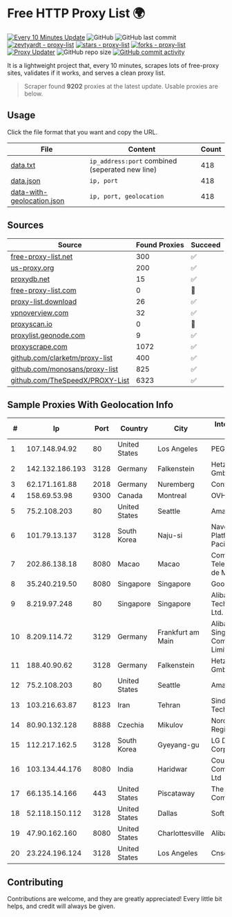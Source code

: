 
# Free HTTP Proxy List 🌍

[![Every 10 Minutes Update](https://github.com/mertguvencli/http-proxy-list/actions/workflows/main.yml/badge.svg?branch=main)](https://github.com/mertguvencli/http-proxy-list/actions/workflows/main.yml)
![GitHub](https://img.shields.io/github/license/mertguvencli/http-proxy-list)
![GitHub last commit](https://img.shields.io/github/last-commit/mertguvencli/http-proxy-list)
[![zevtyardt - proxy-list](https://img.shields.io/static/v1?label=zevtyardt&message=proxy-list&color=blue&logo=github)](https://github.com/zevtyardt/proxy-list "Go to GitHub repo")
[![stars - proxy-list](https://img.shields.io/github/stars/zevtyardt/proxy-list?style=social)](https://github.com/zevtyardt/proxy-list)
[![forks - proxy-list](https://img.shields.io/github/forks/zevtyardt/proxy-list?style=social)](https://github.com/zevtyardt/proxy-list)
[![Proxy Updater](https://github.com/zevtyardt/proxy-list/workflows/Proxy%20Updater/badge.svg)](https://github.com/zevtyardt/proxy-list/actions?query=workflow:"Proxy+Updater")
![GitHub repo size](https://img.shields.io/github/repo-size/zevtyardt/proxy-list)
[![GitHub commit activity](https://img.shields.io/github/commit-activity/m/zevtyardt/proxy-list?logo=commits)](https://github.com/zevtyardt/proxy-list/commits/main)

It is a lightweight project that, every 10 minutes, scrapes lots of free-proxy sites, validates if it works, and serves a clean proxy list.

> Scraper found **9202** proxies at the latest update. Usable proxies are below.

## Usage

Click the file format that you want and copy the URL.

|File|Content|Count|
|----|-------|-----|
|[data.txt](https://raw.githubusercontent.com/mertguvencli/http-proxy-list/main/proxy-list/data.txt)|`ip_address:port` combined (seperated new line)|418|
|[data.json](https://raw.githubusercontent.com/mertguvencli/http-proxy-list/main/proxy-list/data.json)|`ip, port`|418|
|[data-with-geolocation.json](https://raw.githubusercontent.com/mertguvencli/http-proxy-list/main/proxy-list/data-with-geolocation.json)|`ip, port, geolocation`|418|

## Sources

|Source|Found Proxies|Succeed|
|------|-------------|-------|
|[free-proxy-list.net](https://free-proxy-list.net)|300|✅|
|[us-proxy.org](https://www.us-proxy.org)|200|✅|
|[proxydb.net](http://proxydb.net)|15|✅|
|[free-proxy-list.com](https://free-proxy-list.com/?page=&port=&type%5B%5D=http&type%5B%5D=https&up_time=0&search=Search)|0|🚫|
|[proxy-list.download](https://www.proxy-list.download/HTTP)|26|✅|
|[vpnoverview.com](https://vpnoverview.com/privacy/anonymous-browsing/free-proxy-servers)|32|✅|
|[proxyscan.io](https://www.proxyscan.io)|0|🚫|
|[proxylist.geonode.com](https://proxylist.geonode.com/api/proxy-list?limit=300&page=1&sort_by=lastChecked&sort_type=desc&protocols=http,https)|9|✅|
|[proxyscrape.com](https://api.proxyscrape.com/v2/?request=displayproxies&protocol=http&timeout=10000&country=all&ssl=all&anonymity=all)|1072|✅|
|[github.com/clarketm/proxy-list](https://raw.githubusercontent.com/clarketm/proxy-list/master/proxy-list-raw.txt)|400|✅|
|[github.com/monosans/proxy-list](https://raw.githubusercontent.com/monosans/proxy-list/main/proxies/http.txt)|825|✅|
|[github.com/TheSpeedX/PROXY-List](https://raw.githubusercontent.com/TheSpeedX/PROXY-List/master/http.txt)|6323|✅|


## Sample Proxies With Geolocation Info

|#|Ip|Port|Country|City|Internet Service Provider|
|-|--|----|-------|----|-------------------------|
|1|107.148.94.92|80|United States|Los Angeles|PEG TECH INC|
|2|142.132.186.193|3128|Germany|Falkenstein|Hetzner Online GmbH|
|3|62.171.161.88|2018|Germany|Nuremberg|Contabo GmbH|
|4|158.69.53.98|9300|Canada|Montreal|OVH SAS|
|5|75.2.108.203|80|United States|Seattle|Amazon.com, Inc.|
|6|101.79.13.137|3128|South Korea|Naju-si|Naver Business Platform Asia Pacific Pte. Ltd.|
|7|202.86.138.18|8080|Macao|Macao|Companhia de Telecomunicacoes de Macau|
|8|35.240.219.50|8080|Singapore|Singapore|Google LLC|
|9|8.219.97.248|80|Singapore|Singapore|Alibaba (US) Technology Co., Ltd.|
|10|8.209.114.72|3129|Germany|Frankfurt am Main|Alibaba.com Singapore E-Commerce Private Limited|
|11|188.40.90.62|3128|Germany|Falkenstein|Hetzner Online GmbH|
|12|75.2.108.203|80|United States|Seattle|Amazon.com, Inc.|
|13|103.216.63.87|8123|Iran|Tehran|Sindad Network Technology Ltd.|
|14|80.90.132.128|8888|Czechia|Mikulov|Nordic Telecom Regional s.r.o.|
|15|112.217.162.5|3128|South Korea|Gyeyang-gu|LG DACOM Corporation|
|16|103.134.44.176|8080|India|Haridwar|Countrylink Communiction Pvt Ltd|
|17|66.135.14.166|443|United States|Piscataway|The Constant Company, LLC|
|18|52.118.150.112|3128|United States|Dallas|SoftLayer|
|19|47.90.162.160|8080|United States|Charlottesville|Alibaba.com LLC|
|20|23.224.196.124|3128|United States|Los Angeles|Cnservers LLC|



## Contributing

Contributions are welcome, and they are greatly appreciated! Every
little bit helps, and credit will always be given.

